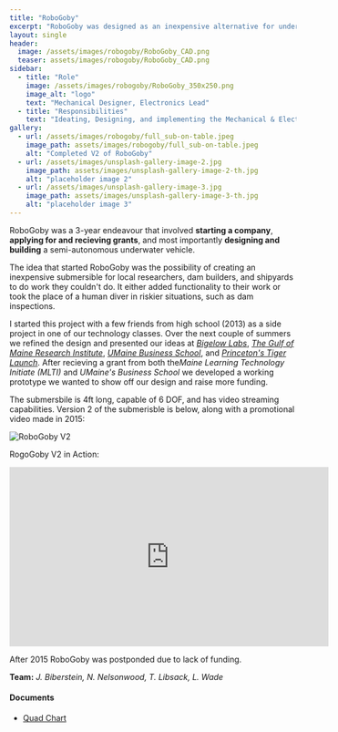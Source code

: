 ```yaml
---
title: "RoboGoby"
excerpt: "RoboGoby was designed as an inexpensive alternative for underwater researchers, dam builders, and boat yards to get a better understanding of what the world looks like underwater."
layout: single
header:
  image: /assets/images/robogoby/RoboGoby_CAD.png
  teaser: assets/images/robogoby/RoboGoby_CAD.png
sidebar:
  - title: "Role"
    image: /assets/images/robogoby/RoboGoby_350x250.png
    image_alt: "logo"
    text: "Mechanical Designer, Electronics Lead"
  - title: "Responsibilities"
    text: "Ideating, Designing, and implementing the Mechanical & Electrical design of the submiersible"
gallery:
  - url: /assets/images/robogoby/full_sub-on-table.jpeg
    image_path: assets/images/robogoby/full_sub-on-table.jpeg
    alt: "Completed V2 of RoboGoby"
  - url: /assets/images/unsplash-gallery-image-2.jpg
    image_path: assets/images/unsplash-gallery-image-2-th.jpg
    alt: "placeholder image 2"
  - url: /assets/images/unsplash-gallery-image-3.jpg
    image_path: assets/images/unsplash-gallery-image-3-th.jpg
    alt: "placeholder image 3"
---
```


RoboGoby was a 3-year endeavour that involved **starting a company**, **applying for and recieving grants**, and most importantly **designing and building** a semi-autonomous underwater vehicle. 

The idea that started RoboGoby was the possibility of creating an inexpensive submersible for local researchers, dam builders, and shipyards to do work they couldn't do. It either added functionality to their work or took the place of a human diver in riskier situations, such as dam inspections.

I started this project with a few friends from high school (2013) as a side project in one of our technology classes. Over the next couple of summers we refined the design and presented our ideas at *[Bigelow Labs](https://www.bigelow.org/)*, *[The Gulf of Maine Research Institute](https://www.gmri.org/)*, *[UMaine Business School](https://umaine.edu/business/https://umaine.edu/business/)*, and *[Princeton's Tiger Launch](https://www.tigerlaunch.com/)*. After recieving a grant from both the*Maine Learning Technology Initiate (MLTI)* and *UMaine's Business School* we developed a working prototype we wanted to show off our design and raise more funding. 

The submersbile is 4ft long, capable of 6 DOF, and has video streaming capabilities. Version 2 of the submerisble is below, along with a promotional video made in 2015:

![RoboGoby V2]({{site.baseurl}}/assets/images/robogoby/full_sub-on-table.jpeg "Underwater Submersible")

RogoGoby V2 in Action:

<iframe width="560" height="315" src="https://www.youtube.com/embed/RPjHNe_aOmc" frameborder="0" allow="accelerometer; autoplay; encrypted-media; gyroscope; picture-in-picture" allowfullscreen></iframe>

After 2015 RoboGoby was postponded due to lack of funding.

**Team:** *J. Biberstein, N. Nelsonwood, T. Libsack, L. Wade*

#### Documents
+ [Quad Chart]({{site.baseurl}}/assets/pdfs/quadcharts/RoboGoby-Quad_Chart.pdf)<br>